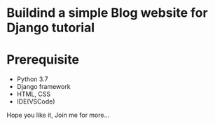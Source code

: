 # Buildind a simple Blog website for Django tutorial 

# Prerequisite
* Python 3.7
* Django framework
* HTML, CSS
* IDE(VSCode)

Hope you like it, Join me for more...



